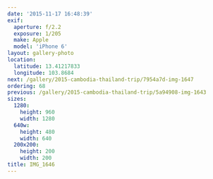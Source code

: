 ```yaml
---
date: '2015-11-17 16:48:39'
exif:
  aperture: f/2.2
  exposure: 1/205
  make: Apple
  model: 'iPhone 6'
layout: gallery-photo
location:
  latitude: 13.41217833
  longitude: 103.8684
next: /gallery/2015-cambodia-thailand-trip/7954a7d-img-1647
ordering: 68
previous: /gallery/2015-cambodia-thailand-trip/5a94908-img-1643
sizes:
  1280:
    height: 960
    width: 1280
  640w:
    height: 480
    width: 640
  200x200:
    height: 200
    width: 200
title: IMG_1646
---
```

